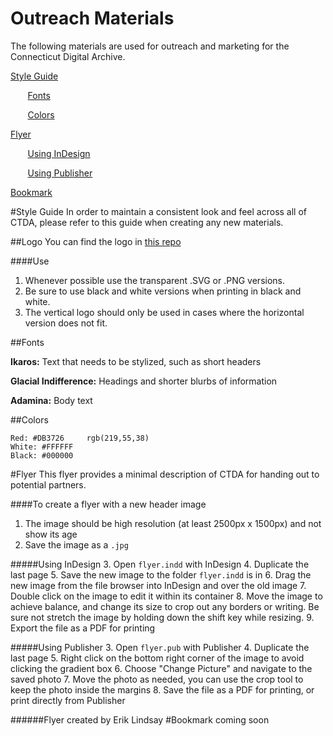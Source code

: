 # Outreach Materials
The following materials are used for outreach and marketing for the Connecticut Digital Archive.

[Style Guide](#Style-Guide)

&nbsp;&nbsp;&nbsp;&nbsp;&nbsp;&nbsp; [Fonts](#Fonts)

&nbsp;&nbsp;&nbsp;&nbsp;&nbsp;&nbsp; [Colors](#Colors)

[Flyer](#Flyer) 

&nbsp;&nbsp;&nbsp;&nbsp;&nbsp;&nbsp; [Using InDesign](#Using-InDesign)

&nbsp;&nbsp;&nbsp;&nbsp;&nbsp;&nbsp; [Using Publisher](#Using-Publisher)

[Bookmark](#Bookmark)


#<a name="Style-Guide"></a>Style Guide
In order to maintain a consistent look and feel across all of CTDA, please refer to this guide when creating any new materials. 

##Logo
You can find the logo in [this repo](https://github.com/CTDA/logo_designs)

####Use
 1. Whenever possible use the transparent .SVG or .PNG versions. 
 2. Be sure to use black and white versions when printing in black and white.
 3. The vertical logo should only be used in cases where the horizontal
    version does not fit.
    
    


##<a name="Fonts"></a>Fonts

 **Ikaros:** Text that needs to be stylized, such as short headers
 
 **Glacial Indifference:** Headings and shorter blurbs of information
 
 **Adamina:** Body text

##<a name="Colors"></a>Colors

    Red: #DB3726     rgb(219,55,38)
    White: #FFFFFF
    Black: #000000
    

#<a name="Flyer"></a>Flyer
This flyer provides a minimal description of CTDA for handing out to potential partners. 

####To create a flyer with a new header image

 1. The image should be high resolution (at least 2500px x 1500px) and not show its age
 2. Save the image as a `.jpg`

#####<a name="Using-InDesign"></a>Using InDesign
 3. Open `flyer.indd` with InDesign
 4. Duplicate the last page
 5. Save the new image to the folder `flyer.indd` is in
 6. Drag the new image from the file browser into InDesign and over the old image
 7. Double click on the image to edit it within its container
 8. Move the image to achieve balance, and change its size to crop out any borders or writing. Be sure not stretch the image by holding down the shift key while resizing. 
 9. Export the file as a PDF for printing
 
#####<a name="Using-Publisher"></a>Using Publisher
 3. Open `flyer.pub` with Publisher
 4. Duplicate the last page
 5. Right click on the bottom right corner of the image to avoid clicking the gradient box
 6. Choose "Change Picture" and navigate to the saved photo
 7. Move the photo as needed, you can use the crop tool to keep the photo inside the margins
 8. Save the file as a PDF for printing, or print directly from Publisher

######Flyer created by Erik Lindsay
#<a name="Bookmark"></a>Bookmark
coming soon